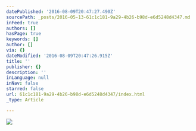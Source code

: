```yaml
---
datePublished: '2016-08-09T20:47:27.490Z'
sourcePath: _posts/2016-05-13-61c1c181-9a29-4b26-b98d-e6d5248d4347.md
inFeed: true
authors: []
hasPage: true
keywords: []
author: []
via: {}
dateModified: '2016-08-09T20:47:26.915Z'
title: ''
publisher: {}
description: ''
inLanguage: null
inNav: false
starred: false
url: 61c1c181-9a29-4b26-b98d-e6d5248d4347/index.html
_type: Article

---
```

![](https://the-grid-user-content.s3-us-west-2.amazonaws.com/42a46006-c975-4b1f-9a23-f574429d4523.jpg)